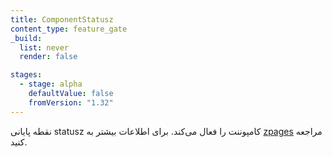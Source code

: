 ```yaml
---
title: ComponentStatusz
content_type: feature_gate
_build:
  list: never
  render: false

stages:
  - stage: alpha 
    defaultValue: false
    fromVersion: "1.32"
---
```

نقطه پایانی statusz کامپوننت را فعال می‌کند. برای اطلاعات بیشتر به [zpages](/docs/reference/instrumentation/zpages/) مراجعه کنید.